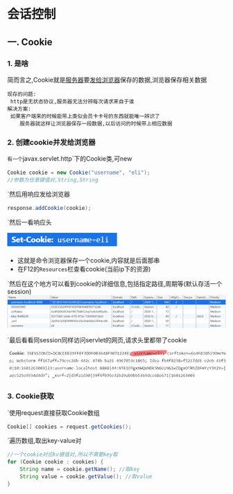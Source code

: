 

# 会话控制

## 一. Cookie

### 1. 是啥

简而言之,Cookie就是<u>服务器</u>要<u>发给浏览器</u>保存的数据,浏览器保存相关数据

```
现存的问题:
 http是无状态协议,服务器无法分辨每次请求来自于谁
解决方案:
 如果客户端来的时候能带上类似会员卡卡号的东西就能唯一辨识了
	服务器就这样让浏览器保存一段数据,以后访问的时候带上相应数据
```

### 2. 创建cookie并发给浏览器

`有一个`javax.servlet.http`下的Cookie类,可new

```java
Cookie cookie = new Cookie("username", "eli");
//参数为任意键值对,String,String
```

`然后用响应发给浏览器

```java
response.addCookie(cookie);
```

`然后一看响应头

![image-20200929120407348](../pics/cookie_session/image-20200929120407348.png)

* 这就是命令浏览器保存一个cookie,内容就是后面那串
* 在F12的`Resources`栏查看cookie(当前ip下的资源)

`然后在这个地方可以看到cookie的详细信息,包括指定路径,周期等(默认存活一个session)![image-20200929195214205](../pics/cookie_session/image-20200929195214205.png)

`最后看看同session同样访问servlet的网页,请求头里都带了cookie

![image-20200929195630523](../pics/cookie_session/image-20200929195630523.png)

### 3. Cookie获取

`使用request直接获取Cookie数组

```java
Cookie[] cookies = request.getCookies();
```

`遍历数组,取出key-value对

```java
//一个cookie对应kv键值对,所以不需要key取
for (Cookie cookie : cookies) {
	String name = cookie.getName(); //取key
	String value = cookie.getValue(); //取value
}
```

